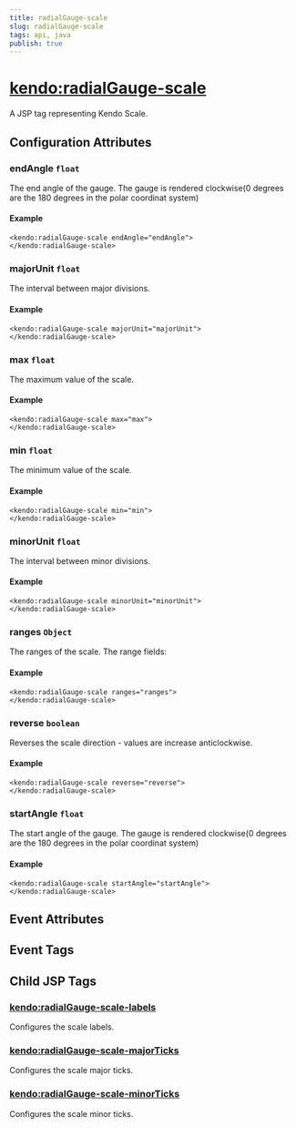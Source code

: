```yaml
---
title: radialGauge-scale
slug: radialGauge-scale
tags: api, java
publish: true
---
```


# <kendo:radialGauge-scale>
A JSP tag representing Kendo Scale.

## Configuration Attributes


### endAngle `float`

The end angle of the gauge.
The gauge is rendered clockwise(0 degrees are the 180 degrees in the polar coordinat system)

#### Example
    <kendo:radialGauge-scale endAngle="endAngle">
    </kendo:radialGauge-scale>
    

### majorUnit `float`

The interval between major divisions.

#### Example
    <kendo:radialGauge-scale majorUnit="majorUnit">
    </kendo:radialGauge-scale>
    

### max `float`

The maximum value of the scale.

#### Example
    <kendo:radialGauge-scale max="max">
    </kendo:radialGauge-scale>
    

### min `float`

The minimum value of the scale.

#### Example
    <kendo:radialGauge-scale min="min">
    </kendo:radialGauge-scale>
    

### minorUnit `float`

The interval between minor divisions.

#### Example
    <kendo:radialGauge-scale minorUnit="minorUnit">
    </kendo:radialGauge-scale>
    

### ranges `Object`

The ranges of the scale.
The range fields:

#### Example
    <kendo:radialGauge-scale ranges="ranges">
    </kendo:radialGauge-scale>
    

### reverse `boolean`

Reverses the scale direction - values are increase anticlockwise.

#### Example
    <kendo:radialGauge-scale reverse="reverse">
    </kendo:radialGauge-scale>
    

### startAngle `float`

The start angle of the gauge.
The gauge is rendered clockwise(0 degrees are the 180 degrees in the polar coordinat system)

#### Example
    <kendo:radialGauge-scale startAngle="startAngle">
    </kendo:radialGauge-scale>
    

## Event Attributes


## Event Tags
   

## Child JSP Tags

### [<kendo:radialGauge-scale-labels>](/api/wrappers/jsp/radialgauge/scale-labels)

Configures the scale labels.
 
### [<kendo:radialGauge-scale-majorTicks>](/api/wrappers/jsp/radialgauge/scale-majorticks)

Configures the scale major ticks.
 
### [<kendo:radialGauge-scale-minorTicks>](/api/wrappers/jsp/radialgauge/scale-minorticks)

Configures the scale minor ticks.
 
